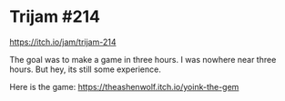 # Trijam #214

https://itch.io/jam/trijam-214

The goal was to make a game in three hours. I was nowhere near three hours. But hey, its still some experience.

Here is the game:
https://theashenwolf.itch.io/yoink-the-gem
